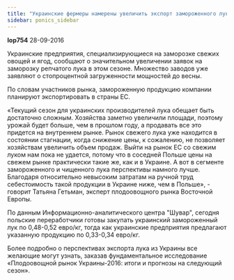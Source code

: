 ```yaml
---
title: "Украинские фермеры намерены увеличить экспорт замороженного лука в ЕС"
sidebar: ponics_sidebar
---
```


**lop754** 28-09-2016

Украинские предприятия, специализирующиеся на заморозке свежих овощей и ягод, сообщают о значительном увеличении заявок на заморозку репчатого лука в этом сезоне. Множество заводов уже заявляют о стопроцентной загруженности мощностей до весны.

По словам участников рынка, замороженную продукцию компании планируют экспортировать в страны ЕС.

«Текущий сезон для украинских производителей лука обещает быть достаточно сложным. Хозяйства заметно увеличили площади, поэтому урожай будет больше, чем в прошлом году, а продавать все это придется на внутреннем рынке. Рынок свежего лука уже находится в состоянии стагнации, когда снижение цены, к сожалению, не позволяет хозяйствам увеличить объем продаж. Выйти на рынок ЕС со свежим луком нам пока не удается, потому что в соседней Польше цены на свежем рынке практически такие же, как и в Украине. А вот в сегменте замороженного и чищенного лука перспективы намного лучше. Благодаря относительно невысоким затратам на ручной труд себестоимость такой продукции в Украине ниже, чем в Польше», - говорит Татьяна Гетьман, эксперт плодоовощного рынка Восточной Европы.

По данным Информационно-аналитического центра "Шувар", сегодня польские переработчики готовы закупать украинский замороженный лук по 0,48-0,52 евро/кг, тогда как украинские предприятия предлагают указанную продукцию по 0,33-0,34 евро/кг.

Более подробно о перспективах экспорта лука из Украины все желающие могут узнать, заказав фундаментальное исследование «Плодоовощной рынок Украины-2016: итоги и прогнозы на следующий сезон».


